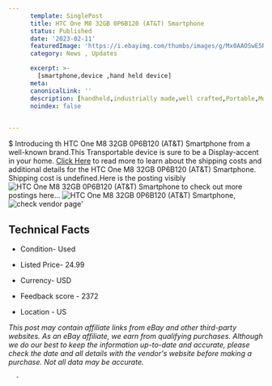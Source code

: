 ```yaml
---
      template: SinglePost
      title: HTC One M8 32GB 0P6B120 (AT&T) Smartphone
      status: Published
      date: '2023-02-11'
      featuredImage: 'https://i.ebayimg.com/thumbs/images/g/Mx0AAOSwE5Rj4AKB/s-l225.jpg'
      category: News , Updates

      excerpt: >-
        [smartphone,device ,hand held device]
      meta:
      canonicalLink: ''
      description: [handheld,industrially made,well crafted,Portable,Mobile,Compact,Convenient,Lightweight,Maneuverable,Man-portable,Miniature,Carriable,Hand-held,Light,Holdable,Transportable,Mobile device,Pocket-sized,On-the-go,Wireless,Cordless,Compact size,Convenient size, smartphone,device ,hand held device]
      noindex: false
      

---
```

$
      Introducing th HTC One M8 32GB 0P6B120 (AT&T) Smartphone from a well-known brand.This Transportable device  is sure to be a Display-accent in your home. [Click Here](https://www.ebay.com/itm/165924312260?hash=item26a1dc14c4%3Ag%3AMx0AAOSwE5Rj4AKB&amdata=enc%3AAQAHAAAA4DseMWYM4lWaYNGFdJS17VmqtDPLYjVcj6xRj2E83W%2BQaPulJENzVT42oN8R8Fr%2FgsVyCGA6pDmjd%2Fe3qxIRKfq3ejrwQIt7p7Fj2s7mR9X%2BgXJAs22PrpkSVPyNZ31v2sZMlxf5FUwvGDEwsdzkvJL%2Fl1DlZ0l91nQVzxsIwuUizDyFHXFWpcvLKeHqbmxAy5dlVaynknUrpm8xxD95PeeZF9zs1rfPfLzdKpetthvCP%2FVirOnYI66brRtHxHq72RVd%2BXDEarGu1hLerJW0ObDxWXMERRnRpvT3v4bOBQKy&mkevt=1&mkcid=1&mkrid=711-53200-19255-0&campid=%253CePNCampaignId%253E&customid=%253CreferenceId%253E&toolid=10049) to read more to learn about the shipping costs and additional details for the HTC One M8 32GB 0P6B120 (AT&T) Smartphone. Shipping cost is undefined.Here is the posting visibly ![HTC One M8 32GB 0P6B120 (AT&T) Smartphone](https://i.ebayimg.com/thumbs/images/g/Mx0AAOSwE5Rj4AKB/s-l225.jpg) to check out more postings here... ![HTC One M8 32GB 0P6B120 (AT&T) Smartphone](https://i.ebayimg.com/images/g/Mx0AAOSwE5Rj4AKB/s-l1600.jpg), ![check vendor page](https://origin-galleryplus.ebayimg.com/ws/web/165924312260_2_0_1/225x225.jpg,https://origin-galleryplus.ebayimg.com/ws/web/165924312260_3_0_1/225x225.jpg,https://origin-galleryplus.ebayimg.com/ws/web/165924312260_4_0_1/225x225.jpg,https://origin-galleryplus.ebayimg.com/ws/web/165924312260_5_0_1/225x225.jpg)'

      

 ## Technical Facts 



     
      

 - Condition- Used 


      

 - Listed Price- 24.99 


      

 - Currency- USD 


      

 - Feedback score - 2372 


      

 - Location - US 


      
      

 *_This post may contain affiliate links from eBay and other third-party websites. As an eBay affiliate, we earn from qualifying purchases. Although we do our best to keep the information up-to-date and accurate, please check the date and all details with the vendor's website before making a purchase. Not all data may be accurate._*




      -
